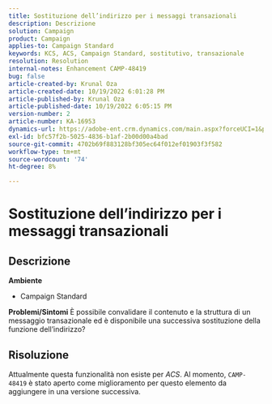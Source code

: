 ```yaml
---
title: Sostituzione dell’indirizzo per i messaggi transazionali
description: Descrizione
solution: Campaign
product: Campaign
applies-to: Campaign Standard
keywords: KCS, ACS, Campaign Standard, sostitutivo, transazionale
resolution: Resolution
internal-notes: Enhancement CAMP-48419
bug: false
article-created-by: Krunal Oza
article-created-date: 10/19/2022 6:01:28 PM
article-published-by: Krunal Oza
article-published-date: 10/19/2022 6:05:15 PM
version-number: 2
article-number: KA-16953
dynamics-url: https://adobe-ent.crm.dynamics.com/main.aspx?forceUCI=1&pagetype=entityrecord&etn=knowledgearticle&id=b72c890b-d84f-ed11-bba2-00224808679b
exl-id: bfc57f2b-5025-4836-b1af-2b00d00a4bad
source-git-commit: 4702b69f883128bf305ec64f012ef01903f3f582
workflow-type: tm+mt
source-wordcount: '74'
ht-degree: 8%

---
```


# Sostituzione dell’indirizzo per i messaggi transazionali

## Descrizione

<b>Ambiente</b>
- Campaign Standard



<b>Problemi/Sintomi</b>
È possibile convalidare il contenuto e la struttura di un messaggio transazionale ed è disponibile una successiva sostituzione della funzione dell’indirizzo?


## Risoluzione


Attualmente questa funzionalità non esiste per *ACS*. Al momento, `CAMP-48419` è stato aperto come miglioramento per questo elemento da aggiungere in una versione successiva.
